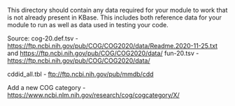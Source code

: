 This directory should contain any data required for your module to work that is not already present in KBase.
This includes both reference data for your module to run as well as data used in testing your code. 

Source:
cog-20.def.tsv - https://ftp.ncbi.nih.gov/pub/COG/COG2020/data/Readme.2020-11-25.txt and https://ftp.ncbi.nih.gov/pub/COG/COG2020/data/
fun-20.tsv - https://ftp.ncbi.nih.gov/pub/COG/COG2020/data/

cddid_all.tbl - ftp://ftp.ncbi.nih.gov/pub/mmdb/cdd

Add a new COG category - https://www.ncbi.nlm.nih.gov/research/cog/cogcategory/X/
